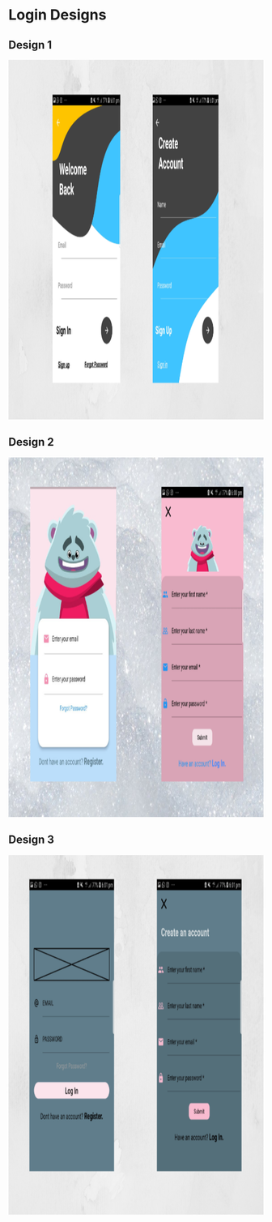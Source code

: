 # Login Designs
## Design 1

 <img src= "screenshots/1.png" width="1000" height="710">
 
## Design 2
  
<img src= "screenshots/2.png" width="1000" height="710">

## Design 3
<img src= "screenshots/3.png" width="1000" height="710">

